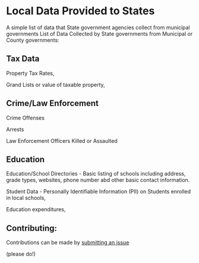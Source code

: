 # Local Data Provided to States
A simple list of data that State government agencies collect from municipal governments
List of Data Collected by State governments from Municipal or County governments:

Tax Data
--------
Property Tax Rates,

Grand Lists or value of taxable property,

Crime/Law Enforcement
-----
Crime Offenses

Arrests

Law Enforcement Officers Killed or Assaulted

Education
---------
Education/School Directories -  Basic listing of schools including address, grade types, websites, phone number abd other basic contact information.

Student Data - Personally Identifiable Information (PII) on Students enrolled in local schools,

Education expenditures,


Contributing:
---------
Contributions can be made by [submitting an issue](https://github.com/OpenDataCT/local_state_data/issues/new)

 (please do!)
